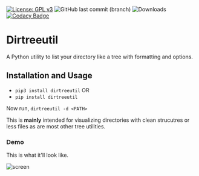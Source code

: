 [![License: GPL v3](https://img.shields.io/badge/License-GPLv3-blue.svg)](https://www.gnu.org/licenses/gpl-3.0)
![GitHub last commit (branch)](https://img.shields.io/github/last-commit/arthtyagi/dirutil/master)
![Downloads](https://img.shields.io/pypi/dw/dirtreeutil)
[![Codacy Badge](https://app.codacy.com/project/badge/Grade/2b03e1cc329143ee8467519c93543706)](https://www.codacy.com/manual/arthtyagi/dirtreeutil?utm_source=github.com&amp;utm_medium=referral&amp;utm_content=arthtyagi/dirtreeutil&amp;utm_campaign=Badge_Grade)
# Dirtreeutil
A Python utility to list your directory like a tree with formatting and options.

## Installation and Usage

* `pip3 install dirtreeutil` OR
* `pip install dirtreeutil`

Now run, `dirtreeutil -d <PATH>`

This is **mainly** intended for visualizing directories with clean strucutres or less files as are most other tree utilities. 

### Demo

This is what it'll look like. 

![screen](https://user-images.githubusercontent.com/41021374/85948037-003fa900-b96c-11ea-9813-bc19640aa79c.gif)
